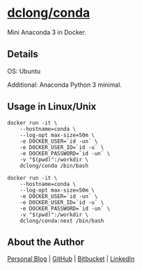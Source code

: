 # [dclong/conda](https://hub.docker.com/r/dclong/conda/)

Mini Anaconda 3 in Docker. 

## Details 

OS: Ubuntu

Additional: Anaconda Python 3 minimal.

## Usage in Linux/Unix

```
docker run -it \
    --hostname=conda \
    --log-opt max-size=50m \
    -e DOCKER_USER=`id -un` \
    -e DOCKER_USER_ID=`id -u` \
    -e DOCKER_PASSWORD=`id -un` \
    -v "$(pwd)":/workdir \
    dclong/conda /bin/bash
```

```
docker run -it \
    --hostname=conda \
    --log-opt max-size=50m \
    -e DOCKER_USER=`id -un` \
    -e DOCKER_USER_ID=`id -u` \
    -e DOCKER_PASSWORD=`id -un` \
    -v "$(pwd)":/workdir \
    dclong/conda:next /bin/bash
```

## About the Author

[Personal Blog](http://www.legendu.net)   |   [GitHub](https://github.com/dclong)   |   [Bitbucket](https://bitbucket.org/dclong/)   |   [LinkedIn](http://www.linkedin.com/in/ben-chuanlong-du-1239b221/)

